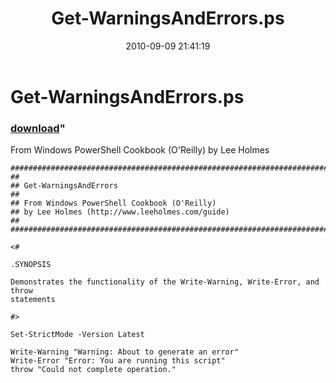 ﻿---
pid:            2168
parent:         0
children:       
poster:         Lee Holmes
title:          Get-WarningsAndErrors.ps
date:           2010-09-09 21:41:19
format:         posh
---

# Get-WarningsAndErrors.ps

### [download](2168.ps1)"

From Windows PowerShell Cookbook (O'Reilly) by Lee Holmes

```posh
##############################################################################
##
## Get-WarningsAndErrors
##
## From Windows PowerShell Cookbook (O'Reilly)
## by Lee Holmes (http://www.leeholmes.com/guide)
##
##############################################################################

<#

.SYNOPSIS

Demonstrates the functionality of the Write-Warning, Write-Error, and throw
statements

#>

Set-StrictMode -Version Latest

Write-Warning "Warning: About to generate an error"
Write-Error "Error: You are running this script"
throw "Could not complete operation."
```
